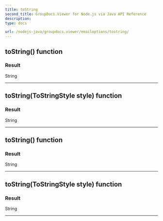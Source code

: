 ```yaml
---
title: toString
second_title: GroupDocs.Viewer for Node.js via Java API Reference
description: 
type: docs

url: /nodejs-java/groupdocs.viewer/emailoptions/tostring/
---
```


## toString()  function


### Result
String


---


## toString(ToStringStyle style)  function


### Result
String


---


## toString()  function


### Result
String


---


## toString(ToStringStyle style)  function


### Result
String


---


